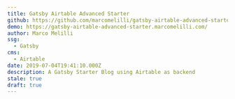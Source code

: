 ```yaml
---
title: Gatsby Airtable Advanced Starter
github: https://github.com/marcomelilli/gatsby-airtable-advanced-starter
demo: https://gatsby-airtable-advanced-starter.marcomelilli.com/
author: Marco Melilli
ssg:
  - Gatsby
cms:
  - Airtable
date: 2019-07-04T19:41:10.000Z
description: A Gatsby Starter Blog using Airtable as backend
stale: true
draft: true
---
```

